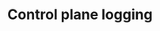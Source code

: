 ---
type: docs
title: "Control plane logging"
linkTitle: "Logging"
weight: 100
description: "How to setup logging for the Project Radius control plane"
categories: "How-To"
tags: ["logs"]
---